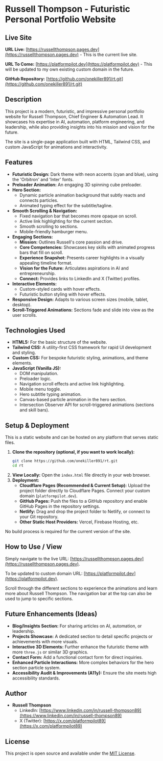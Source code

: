 # Russell Thompson - Futuristic Personal Portfolio Website

## Live Site

**URL Live:** [https://russellthompson.pages.dev](https://russellthompson.pages.dev) - This is the current live site.

**URL To Come:** [https://platformpilot.dev](https://platformpilot.dev) - This will be updated to my own existing custom domain in the future.

**GitHub Repository:** [https://github.com/onekiller891/rt.git](https://github.com/onekiller891/rt.git)

## Description

This project is a modern, futuristic, and impressive personal portfolio website for Russell Thompson, Chief Engineer & Automation Lead. It showcases his expertise in AI, automation, platform engineering, and leadership, while also providing insights into his mission and vision for the future.

The site is a single-page application built with HTML, Tailwind CSS, and custom JavaScript for animations and interactivity.

## Features

* **Futuristic Design:** Dark theme with neon accents (cyan and blue), using the 'Orbitron' and 'Inter' fonts.
* **Preloader Animation:** An engaging 3D spinning cube preloader.
* **Hero Section:**
    * Dynamic particle animation background that subtly reacts and connects particles.
    * Animated typing effect for the subtitle/tagline.
* **Smooth Scrolling & Navigation:**
    * Fixed navigation bar that becomes more opaque on scroll.
    * Active link highlighting for the current section.
    * Smooth scrolling to sections.
    * Mobile-friendly hamburger menu.
* **Engaging Sections:**
    * **Mission:** Outlines Russell's core passion and drive.
    * **Core Competencies:** Showcases key skills with animated progress bars that fill on scroll.
    * **Experience Snapshot:** Presents career highlights in a visually appealing timeline format.
    * **Vision for the Future:** Articulates aspirations in AI and entrepreneurship.
    * **Connect:** Provides links to LinkedIn and X (Twitter) profiles.
* **Interactive Elements:**
    * Custom-styled cards with hover effects.
    * Futuristic button styling with hover effects.
* **Responsive Design:** Adapts to various screen sizes (mobile, tablet, desktop).
* **Scroll-Triggered Animations:** Sections fade and slide into view as the user scrolls.

## Technologies Used

* **HTML5:** For the basic structure of the website.
* **Tailwind CSS:** A utility-first CSS framework for rapid UI development and styling.
* **Custom CSS:** For bespoke futuristic styling, animations, and theme elements.
* **JavaScript (Vanilla JS):**
    * DOM manipulation.
    * Preloader logic.
    * Navigation scroll effects and active link highlighting.
    * Mobile menu toggle.
    * Hero subtitle typing animation.
    * Canvas-based particle animation in the hero section.
    * Intersection Observer API for scroll-triggered animations (sections and skill bars).

## Setup & Deployment

This is a static website and can be hosted on any platform that serves static files.

1.  **Clone the repository (optional, if you want to work locally):**
    ```bash
    git clone https://github.com/onekiller891/rt.git
    cd rt
    ```
2.  **View Locally:**
    Open the `index.html` file directly in your web browser.
3.  **Deployment:**
    * **Cloudflare Pages (Recommended & Current Setup):** Upload the project folder directly to Cloudflare Pages. Connect your custom domain (`platformpilot.dev`).
    * **GitHub Pages:** Push the files to a GitHub repository and enable GitHub Pages in the repository settings.
    * **Netlify:** Drag and drop the project folder to Netlify, or connect to your Git repository.
    * **Other Static Host Providers:** Vercel, Firebase Hosting, etc.

No build process is required for the current version of the site.

## How to Use / View

Simply navigate to the live URL: [https://russellthompson.pages.dev](https://russellthompson.pages.dev).

To be updated to custom domain URL: [https://platformpilot.dev](https://platformpilot.dev).

Scroll through the different sections to experience the animations and learn more about Russell Thompson. The navigation bar at the top can also be used to jump to specific sections.

## Future Enhancements (Ideas)

* **Blog/Insights Section:** For sharing articles on AI, automation, or leadership.
* **Projects Showcase:** A dedicated section to detail specific projects or achievements with more visuals.
* **Interactive 3D Elements:** Further enhance the futuristic theme with more `three.js` or similar 3D graphics.
* **Contact Form:** Add a functional contact form for direct inquiries.
* **Enhanced Particle Interactions:** More complex behaviors for the hero section particle system.
* **Accessibility Audit & Improvements (A11y):** Ensure the site meets high accessibility standards.

## Author
* **Russell Thompson**
    * LinkedIn: [https://www.linkedin.com/in/russell-thompson89](https://www.linkedin.com/in/russell-thompson89)
    * X (Twitter): [https://x.com/platformpilot89](https://x.com/platformpilot89)

## License
This project is open source and available under the [MIT License](LICENSE).
